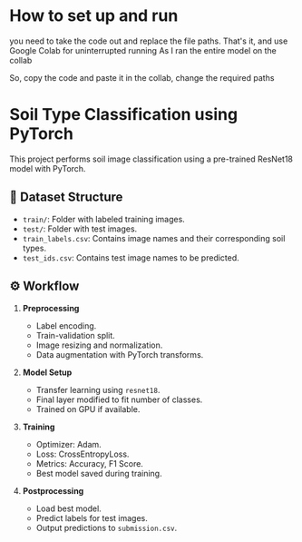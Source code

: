 
# How to set up and run 

you need to take the code out and replace the file  paths. That's it, and use Google Colab for uninterrupted running 
As I ran the entire model on the collab

So, copy the code and paste it in the collab, change the required paths 


# Soil Type Classification using PyTorch

This project performs soil image classification using a pre-trained ResNet18 model with PyTorch.

## 📁 Dataset Structure

- `train/`: Folder with labeled training images.
- `test/`: Folder with test images.
- `train_labels.csv`: Contains image names and their corresponding soil types.
- `test_ids.csv`: Contains test image names to be predicted.

## ⚙️ Workflow

1. **Preprocessing**
   - Label encoding.
   - Train-validation split.
   - Image resizing and normalization.
   - Data augmentation with PyTorch transforms.

2. **Model Setup**
   - Transfer learning using `resnet18`.
   - Final layer modified to fit number of classes.
   - Trained on GPU if available.

3. **Training**
   - Optimizer: Adam.
   - Loss: CrossEntropyLoss.
   - Metrics: Accuracy, F1 Score.
   - Best model saved during training.

4. **Postprocessing**
   - Load best model.
   - Predict labels for test images.
   - Output predictions to `submission.csv`.



